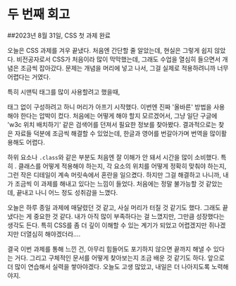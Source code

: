 # 두 번째 회고

##2023년 8월 31일, CSS 첫 과제 완료

오늘은 CSS 과제를 겨우 끝냈다. 처음엔 간단할 줄 알았는데, 현실은 그렇게 쉽지 않았다. 비전공자로서 CSS가 처음이라 많이 막막했는데, 그래도 수업을 열심히 들으면서 개념은 조금씩 잡아갔다. 문제는 개념을 머리에 넣고 나서, 그걸 실제로 적용하려니까 너무 어렵다는 거였다.

특히 시맨틱 태그를 많이 사용할려고 했을때, <div> 태그 없이 구성하려고 하니 머리가 아프기 시작했다. 이번엔 진짜 '올바른' 방법을 사용해야 한다는 압박이 컸다. 처음에는 어떻게 해야 할지 모르겠어서, 그냥 일단 구글에 'w3c 위치 배치하기' 같은 검색어를 던져서 필요한 정보를 찾아봤다. 결과적으로는 찾은 자료들 덕분에 조금씩 해결할 수 있었는데, 한글과 영어를 번갈아가며 번역을 많이활용해도 어렵다.

하위 요소나 `.class`와 같은 부분도 처음엔 잘 이해가 안 돼서 시간을 많이 소비했다. 특히 . 클래스를 어떻게 적용해야 하는지, 각 요소의 위치를 어떻게 정확히 맞춰야 하는지, 그런 작은 디테일이 계속 머릿속에서 혼란을 일으켰다. 하지만 그걸 해결하고 나니까, 내가 조금씩 이 과제를 해내고 있다는 느낌이 들었다. 처음에는 정말 불가능할 것 같았는데, 끝내고 나니 어느 정도 성취감을 느꼈다.

오늘은 하루 종일 과제에 매달렸던 것 같고, 사실 머리가 터질 것 같기도 했다. 그래도 끝냈다는 게 중요한 것 같다. 내가 아직 많이 부족하다는 걸 느꼈지만, 그만큼 성장했다는 생각도 든다. 특히 CSS를 좀 더 깊이 이해할 수 있는 계기가 되었고 어렵겠지만 쥐나겠지만 더열심히 해야겠더라....

결국 이번 과제를 통해 느낀 건, 아무리 힘들어도 포기하지 않으면 끝까지 해낼 수 있다는 거다. 그리고 구체적인 문서를 어떻게 찾아보는지 조금 배운 것 같기도 하다. 앞으로 더 많이 연습해서 실력을 쌓아야겠다. 오늘도 고생 많았고, 내일은 더 나아지도록 노력해야지.
